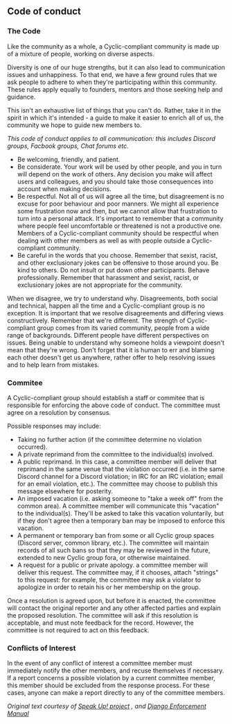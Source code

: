 ## Code of conduct

### The Code

Like the community as a whole, a Cyclic-compliant community is made up of a mixture of people, working on diverse aspects.

Diversity is one of our huge strengths, but it can also lead to communication issues and unhappiness. To that end, we have a few ground rules that we ask people to adhere to when they're participating within this community. These rules apply equally to founders, mentors and those seeking help and guidance.

This isn't an exhaustive list of things that you can't do. Rather, take it in the spirit in which it's intended - a guide to make it easier to enrich all of us, the community we hope to guide new members to.

_This code of conduct applies to all communication: this includes Discord groups, Facbook groups, Chat forums etc._

- Be welcoming, friendly, and patient.
- Be considerate. Your work will be used by other people, and you in turn will depend on the work of others. Any decision you make will affect users and colleagues, and you should take those consequences into account when making decisions.
- Be respectful. Not all of us will agree all the time, but disagreement is no excuse for poor behaviour and poor manners. We might all experience some frustration now and then, but we cannot allow that frustration to turn into a personal attack. It's important to remember that a community where people feel uncomfortable or threatened is not a productive one. Members of a Cyclic-compliant community should be respectful when dealing with other members as well as with people outside a Cyclic-compliant community.
- Be careful in the words that you choose. Remember that sexist, racist, and other exclusionary jokes can be offensive to those around you. Be kind to others. Do not insult or put down other participants. Behave professionally. Remember that harassment and sexist, racist, or exclusionary jokes are not appropriate for the community.

When we disagree, we try to understand why. Disagreements, both social and technical, happen all the time and a Cyclic-compliant group is no exception. It is important that we resolve disagreements and differing views constructively. Remember that we're different. The strength of Cyclic-compliant group comes from its varied community, people from a wide range of backgrounds. Different people have different perspectives on issues. Being unable to understand why someone holds a viewpoint doesn't mean that they're wrong. Don't forget that it is human to err and blaming each other doesn't get us anywhere, rather offer to help resolving issues and to help learn from mistakes.

### Commitee

A Cyclic-compliant group should establish a staff or commitee that is responsible for enforcing the above code of conduct. The committee must agree on a resolution by consensus.

Possible responses may include:

- Taking no further action (if the committee determine no violation occurred).
- A private reprimand from the committee to the individual(s) involved.
- A public reprimand. In this case, a committee member will deliver that reprimand in the same venue that the violation occurred (i.e. in the same Discord channel for a Discord violation; in IRC for an IRC violation; email for an email violation, etc.). The committee may choose to publish this message elsewhere for posterity.
- An imposed vacation (i.e. asking someone to "take a week off" from the common area). A committee member will communicate this "vacation" to the individual(s). They'll be asked to take this vacation voluntarily, but if they don't agree then a temporary ban may be imposed to enforce this vacation.
- A permanent or temporary ban from some or all Cyclic group spaces (Discord server, common library, etc.). The committee will maintain records of all such bans so that they may be reviewed in the future, extended to new Cyclic group fora, or otherwise maintained.
- A request for a public or private apology. a committee member will deliver this request. The committee may, if it chooses, attach "strings" to this request: for example, the committee may ask a violator to apologize in order to retain his or her membership on the group.

Once a resolution is agreed upon, but before it is enacted, the committee will contact the original reporter and any other affected parties and explain the proposed resolution. The committee will ask if this resolution is acceptable, and must note feedback for the record. However, the committee is not required to act on this feedback.

### Conflicts of Interest

In the event of any conflict of interest a committee member must immediately notify the other members, and recuse themselves if necessary. If a report concerns a possible violation by a current committee member, this member should be excluded from the response process. For these cases, anyone can make a report directly to any of the committee members.

_Original text courtesy of [Speak Up! project](http://web.archive.org/web/20141109123859/http://speakup.io/coc.html) , and [Django Enforcement Manual](https://www.djangoproject.com/conduct/enforcement-manual/)_
